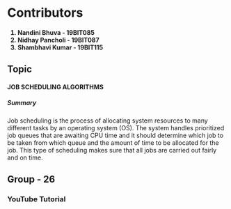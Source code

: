 <h1>Contributors</h1>
<h4> 
<ol>
  <li>
    Nandini Bhuva - 19BIT085</li>
  <li> Nidhay Pancholi - 19BIT087</li>
  <li> Shambhavi Kumar - 19BIT115</li>
  </ol>
  </h4>


<h2>Topic</h2>
<h4> JOB SCHEDULING ALGORITHMS </h4>

<h5> Summary</h5>
Job scheduling is the process of allocating system resources to many different tasks by an operating system (OS). The system handles prioritized job queues that are awaiting CPU time and it should determine which job to be taken from which queue and the amount of time to be allocated for the job. This type of scheduling makes sure that all jobs are carried out fairly and on time.


<h2> Group - 26</h2>



<h3> YouTube Tutorial</h3>
